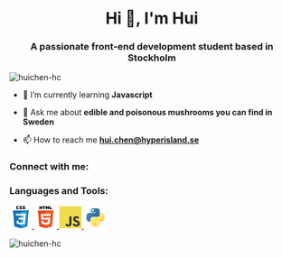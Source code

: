 <h1 align="center">Hi 👋, I'm Hui</h1>
<h3 align="center">A passionate front-end development student based in Stockholm</h3>

<p align="left"> <img src="https://komarev.com/ghpvc/?username=huichen-hc&label=Profile%20views&color=0e75b6&style=flat" alt="huichen-hc" /> </p>

- 🌱 I’m currently learning **Javascript**

- 💬 Ask me about **edible and poisonous mushrooms you can find in Sweden**

- 📫 How to reach me **hui.chen@hyperisland.se**

<h3 align="left">Connect with me:</h3>
<p align="left">
</p>

<h3 align="left">Languages and Tools:</h3>
<p align="left"> <a href="https://www.w3schools.com/css/" target="_blank" rel="noreferrer"> <img src="https://raw.githubusercontent.com/devicons/devicon/master/icons/css3/css3-original-wordmark.svg" alt="css3" width="40" height="40"/> </a> <a href="https://www.w3.org/html/" target="_blank" rel="noreferrer"> <img src="https://raw.githubusercontent.com/devicons/devicon/master/icons/html5/html5-original-wordmark.svg" alt="html5" width="40" height="40"/> </a> <a href="https://developer.mozilla.org/en-US/docs/Web/JavaScript" target="_blank" rel="noreferrer"> <img src="https://raw.githubusercontent.com/devicons/devicon/master/icons/javascript/javascript-original.svg" alt="javascript" width="40" height="40"/> </a> <a href="https://www.python.org" target="_blank" rel="noreferrer"> <img src="https://raw.githubusercontent.com/devicons/devicon/master/icons/python/python-original.svg" alt="python" width="40" height="40"/> </a> </p>

<p><img align="center" src="https://github-readme-streak-stats.herokuapp.com/?user=huichen-hc&" alt="huichen-hc" /></p>
